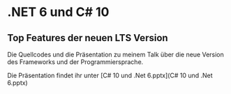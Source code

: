 # .NET 6 und C# 10

## Top Features der neuen LTS Version

Die Quellcodes und die Präsentation zu meinem Talk über die neue Version des Frameworks und der Programmiersprache.

Die Präsentation findet ihr unter [C# 10 und .Net 6.pptx](C# 10 und .Net 6.pptx)
